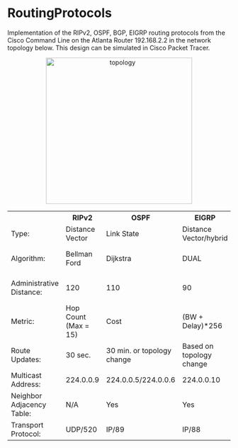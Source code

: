 # RoutingProtocols



Implementation of the RIPv2, OSPF, BGP, EIGRP routing protocols from the Cisco Command Line on the Atlanta Router 192.168.2.2 in the network topology below.  This design can be simulated in Cisco Packet Tracer.

<p align="center">
  <img width="330" alt="topology" src="https://user-images.githubusercontent.com/17348315/40629255-ea536dac-6297-11e8-8c7a-48b16a51011d.PNG">

<p align="center">
<table class="tg">
  <tr>
    <th class="tg-yw4l"><b> </b></th>
    <th class="tg-yw4l"><b>RIPv2</b></th>
    <th class="tg-yw4l"><b>OSPF</b></th>
    <th class="tg-yw4l"><b>EIGRP</b></th>
    <th class="tg-yw4l"><b>BGP</b></th>
  </tr>
  <tr>
    <td class="tg-yw4l">Type:</td>
    <td class="tg-yw4l">Distance Vector</td>
    <td class="tg-yw4l">Link State</td>
    <td class="tg-yw4l">Distance Vector/hybrid</td>
    <td class="tg-yw4l">Path Vector</td>
  </tr>
  <tr>
    <td class="tg-yw4l">Algorithm:</td>
    <td class="tg-yw4l">Bellman Ford</td>
    <td class="tg-yw4l">Dijkstra</td>
    <td class="tg-yw4l">DUAL</td>
    <td class="tg-yw4l">Best Path Selection</td>
  </tr>
  <tr>
    <td class="tg-yw4l">Administrative Distance:</td>
    <td class="tg-yw4l">120</td>
    <td class="tg-yw4l">110</td>
    <td class="tg-yw4l">90</td>
    <td class="tg-yw4l">eBGP 20, iBGP 200</td>
  </tr>
  <tr>
    <td class="tg-yw4l">Metric:</td>
    <td class="tg-yw4l">Hop Count (Max = 15)</td>
    <td class="tg-yw4l">Cost</td>
    <td class="tg-yw4l">(BW + Delay)*256</td>
    <td class="tg-yw4l">MED</td>
  </tr> 
  <tr>
    <td class="tg-yw4l">Route Updates:</td>
    <td class="tg-yw4l">30 sec.</td>
    <td class="tg-yw4l">30 min. or topology change</td>
    <td class="tg-yw4l">Based on topology change</td>
    <td class="tg-yw4l">On topology change</td>
  </tr>
 <tr>
    <td class="tg-yw4l">Multicast Address:</td>
    <td class="tg-yw4l">224.0.0.9</td>
    <td class="tg-yw4l">224.0.0.5/224.0.0.6</td>
    <td class="tg-yw4l">224.0.0.10</td>
    <td class="tg-yw4l">-</td>
  </tr>
   <tr>
    <td class="tg-yw4l">Neighbor Adjacency Table:</td>
    <td class="tg-yw4l">N/A</td>
    <td class="tg-yw4l">Yes</td>
    <td class="tg-yw4l">Yes</td>
    <td class="tg-yw4l">Yes</td>
  </tr> 
    <tr>
    <td class="tg-yw4l">Transport Protocol:</td>
    <td class="tg-yw4l">UDP/520</td>
    <td class="tg-yw4l">IP/89</td>
    <td class="tg-yw4l">IP/88</td>
    <td class="tg-yw4l">TCP/179</td>
  </tr>
</table>


